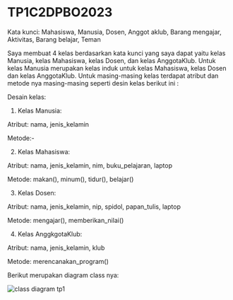 # TP1C2DPBO2023

Kata kunci: Mahasiswa, Manusia, Dosen, Anggot aklub, Barang mengajar, Aktivitas, Barang belajar, Teman

Saya membuat 4 kelas berdasarkan kata kunci yang saya dapat yaitu kelas Manusia, kelas Mahasiswa, kelas Dosen, dan kelas AnggotaKlub. Untuk kelas Manusia merupakan
kelas induk untuk kelas Mahasiswa, kelas Dosen dan kelas AnggotaKlub. Untuk masing-masing kelas terdapat atribut dan metode nya masing-masing seperti 
desin kelas berikut ini :

Desain kelas:

1. Kelas Manusia:

Atribut: nama, jenis_kelamin

Metode:-

2. Kelas Mahasiswa:
 
Atribut: nama, jenis_kelamin, nim, buku_pelajaran, laptop

Metode: makan(), minum(), tidur(), belajar()

3. Kelas Dosen:

Atribut: nama, jenis_kelamin, nip, spidol, papan_tulis, laptop

Metode: mengajar(),  memberikan_nilai()

4. Kelas AnggkgotaKlub:

Atribut: nama, jenis_kelamin, klub

Metode: merencanakan_program()

Berikut merupakan diagram class nya:




![class diagram tp1](https://user-images.githubusercontent.com/92005214/224896230-6c468b4b-7f6d-4686-91bd-82fdf708f764.png)
